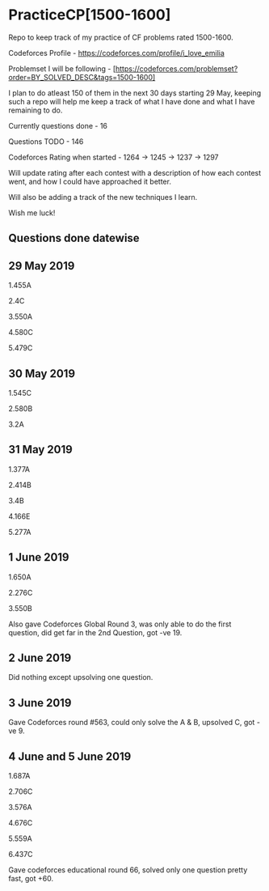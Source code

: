 # PracticeCP[1500-1600]

Repo to keep track of my practice of CF problems rated 1500-1600.

Codeforces Profile - https://codeforces.com/profile/i_love_emilia

Problemset I will be following - [https://codeforces.com/problemset?order=BY_SOLVED_DESC&tags=1500-1600]

I plan to do atleast 150 of them in the next 30 days starting 29 May, keeping such a repo will help me keep a track of what I have done and what I have remaining to do.

Currently questions done - 16


Questions TODO - 146

Codeforces Rating when started - 1264 -> 1245 -> 1237 -> 1297


Will update rating after each contest with a description of how each contest went, and how I could have approached it better.


Will also be adding a track of the new techniques I learn.
 
Wish me luck!

## Questions done datewise


## 29 May 2019


1.455A


2.4C


3.550A


4.580C


5.479C

## 30 May 2019
1.545C


2.580B



3.2A


## 31 May 2019

1.377A

2.414B

3.4B

4.166E

5.277A


## 1 June 2019

1.650A

2.276C

3.550B

Also gave Codeforces Global Round 3, was only able to do the first question, did get far in the 2nd Question, got -ve 19.

## 2 June 2019

Did nothing except upsolving one question.

## 3 June 2019

Gave Codeforces round #563, could only solve the A & B, upsolved C, got -ve 9.

## 4 June and 5 June 2019

1.687A

2.706C

3.576A

4.676C

5.559A

6.437C

Gave codeforces educational round 66, solved only one question pretty fast, got +60.
